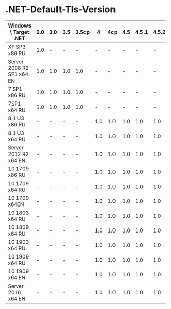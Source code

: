 # .NET-Default-Tls-Version


| Windows \ Target .NET     | 2.0              | 3.0 | 3.5 | 3.5cp | 4      | 4cp | 4.5 | 4.5.1 | 4.5.2 | 4.6 | 4.6.1 | 4.6.2 | 4.7.2 | 4.8 |
| ------------------------- | ---------------- | --- | --- | ----- | ------ | --- | --- | ----- | ----- | --- | ----- | ----- |-----  |-----|
| XP SP3 x86 RU             | 1.0              | \-  | \-  | \-    | \-     | \-  | \-  | \-    | \-    | \-  | \-    |       | \-    | \-  |
| Server 2008 R2 SP1 x64 EN | 1.0              | 1.0 | 1.0 | 1.0   | \-     | \-  | \-  | \-    | \-    | \-  | \-    | \-    | \-    | \-  |
| 7 SP1 x86 RU              | 1.0              | 1.0 | 1.0 | 1.0   | \-     | \-  | \-  | \-    | \-    | \-  | \-    |       | \-    | \-  |
| 7SP1 x64 RU               | 1.0              | 1.0 | 1.0 | 1.0   | \-     | \-  | \-  | \-    | \-    | \-  | \-    |       | \-    | \-  |
| 8.1 U3 x86 RU             | \-               | \-  | \-  | \-    | 1.0    | 1.0 | 1.0 | 1.0   | 1.0   | 1.0 | 1.0   | 1.0   | 1.0   | 1.0 |
| 8.1 U3 x64 RU             | \-               | \-  | \-  | \-    | 1.0    | 1.0 | 1.0 | 1.0   | 1.0   | 1.0 | 1.0   | 1.0   | 1.0   | 1.0 |
| Server 2012 R2 x64 EN     | \-               | \-  | \-  | \-    | 1.0    | 1.0 | 1.0 | 1.0   | 1.0   | 1.0 | 1.0   | 1.0   | 1.0   | 1.0 |
| 10 1709 x86 RU            | \-               | \-  | \-  | \-    | 1.0    | 1.0 | 1.0 | 1.0   | 1.0   | 1.2 | 1.2   | 1.2   | 1.2   | 1.2 |
| 10 1709 x64 RU            | \-               | \-  | \-  | \-    | 1.0    | 1.0 | 1.0 | 1.0   | 1.0   | 1.2 | 1.2   | 1.2   | 1.2   | 1.2 |
| 10 1709 x64EN             | \-               | \-  | \-  | \-    | 1.0    | 1.0 | 1.0 | 1.0   | 1.0   | 1.2 | 1.2   | 1.2   | 1.2   | 1.2 |
| 10 1803 x64 RU            | \-               | \-  | \-  | \-    | 1.0    | 1.0 | 1.0 | 1.0   | 1.0   | 1.2 | 1.2   | 1.2   | 1.2   | 1.2 |
| 10 1809 x64 RU            | \-               | \-  | \-  | \-    | 1.0    | 1.0 | 1.0 | 1.0   | 1.0   | 1.2 | 1.2   | 1.2   | 1.2   | 1.2 |
| 10 1903 x64 RU            | \-               | \-  | \-  | \-    | 1.0    | 1.0 | 1.0 | 1.0   | 1.0   | 1.2 | 1.2   | 1.2   | 1.2   | 1.2 |
| 10 1909 x64 RU            | \-               | \-  | \-  | \-    | 1.0    | 1.0 | 1.0 | 1.0   | 1.0   | 1.2 | 1.2   | 1.2   | 1.2   | 1.2 |
| 10 1909 x64 EN            | \-               | \-  | \-  | \-    | 1.0    | 1.0 | 1.0 | 1.0   | 1.0   | 1.2 | 1.2   | 1.2   | 1.2   | 1.2 |
| Server 2016 x64 EN        | \-               | \-  | \-  | \-    | 1.0    | 1.0 | 1.0 | 1.0   | 1.0   | 1.2 | 1.2   | 1.2   | 1.2   | 1.2 |
